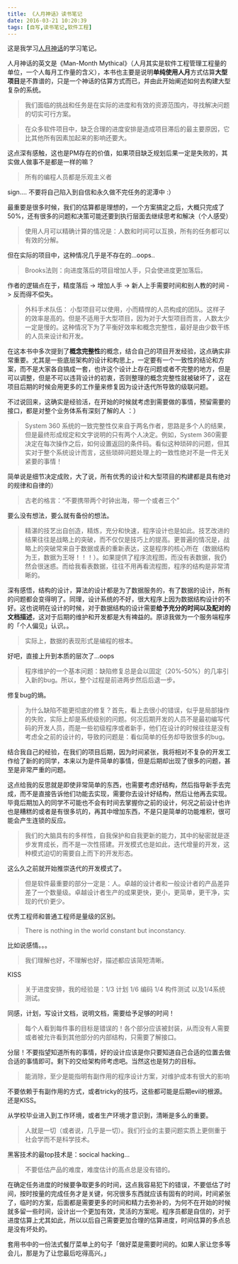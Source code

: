 ```yaml
---
title: 《人月神话》读书笔记
date: 2016-03-21 10:20:39
tags: [自写,读书笔记,软件工程]
---
```


这是我学习[人月神话](https://www.douban.com/tag/%E8%BD%AF%E4%BB%B6%E5%B7%A5%E7%A8%8B/?focus=book)的学习笔记。

人月神话的英文是《Man-Month Mythical》（人月其实是软件工程管理工程量的单位，一个人每月工作量的含义），本书也主要是说明**单纯使用人月**方式估算**大型项目**是不靠谱的，只是一个神话的估算方式而已，并由此开始阐述如何去构建大型复杂的系统。

<!-- more -->

> 我们面临的挑战和任务是在实际的进度和有效的资源范围内，寻找解决问题的切实可行方案。

> 在众多软件项目中，缺乏合理的进度安排是造成项目滞后的最主要原因，它比其他所有因素加起来的影响还要大。

这点深有感触，这也是PM存在的价值，如果项目缺乏规划后果一定是失败的，其实做人做事不是都是一样的嘛？

> 所有的编程人员都是乐观主义者

sign.... 不要将自己陷入到自信和永久做不完任务的泥潭中 :）

最重要是很多时候，我们的估算都是理想的，一个方案搞定之后，大概只完成了50%，还有很多的问题和决策可能还要到执行层面去继续思考和解决（个人感受）

> 使用人月可以精确计算的情况是：人数和时间可以互换，所有的任务都可以有效的分解。

但在实际的项目中，这种情况几乎是不存在的...oops..

> Brooks法则：向进度落后的项目增加人手，只会使进度更加落后。

作者的逻辑点在于，精度落后 -> 增加人手 -> 新人上手需要时间和别人教的时间 -> 反而得不偿失。

> 外科手术队伍： 小型项目可以使用，小而精悍的人员构成的团队。这样子的效率是高的。但是不适用于大型项目，因为对于大型项目而言，人数太少一定是慢的。这种情况下为了平衡好效率和概念完整性，最好是由少数干练的人员来设计和开发。

在这本书中多次提到了**概念完整性**的概念，结合自己的项目开发经验，这点确实非常重要。尤其是一些底层架构的设计和构思上，一定要有一个一致性的结论和方案，而不是大家各自搞成一套，也许这个设计上存在问题或者不完整的地方，但是可以调整，但是不可以违背设计的初衷，否则整理的概念完整性就被破坏了，这在项目后期的时候会用更多的工作量来修复因为设计迭代所导致的级联问题。

不过说回来，这确实是经验活，在开始的时候就考虑到需要做的事情，预留需要的接口，都是对整个业务体系有深刻了解的人 ：）

> System 360 系统的一致完整性仅来自于两名作者，思路是多个人的结果，但是最终形成规定和文字说明的只有两个人决定。例如，System 360需要决定在每次操作之后，如何设置返回的条件码。看似这种琐碎的问题，但其实对于整个系统设计而言，这些琐碎问题处理上的一致性绝对不是一件无关紧要的事情！

简单说是细节决定成败，大了说，所有优秀的设计和大型项目的构建都是具有绝对的规律和自律的）

> 古老的格言：“不要携带两个时钟出海，带一个或者三个”

要么没有想法，要么就有备份的想法。

> 精湛的技艺出自创造，精炼，充分和快速，程序设计也是如此。技艺改进的结果往往是战略上的突破，而不仅仅是技巧上的提高。更普遍的情况是，战略上的突破常来自于数据或表的重新表达，这是程序的核心所在（数据结构为王，数据为王呀！！！）。如果提供了程序流程图，而没有表数据，我仍然会很迷惑。而给我看表数据，往往不用再看流程图，程序的结构是非常清晰的。

深有感悟，结构的设计，算法的设计都是为了数据服务的，有了数据的设计，所有的问题都会变得明了。同理，设计系统的不好，很大程序上因为数据结构设计的不好。这也说明在设计的时候，对于数据结构的设计需要**给予充分的时间以及配对的文档描述**，这对于后期的维护和开发都是大有裨益的。原谅我做为一个服务端程序的「个人偏见」认识。。

> 实际上，数据的表现形式是编程的根本。

好吧，直接上升到本质的层次了...oops

> 程序维护的一个基本问题：缺陷修复总是会以固定（20%-50%）的几率引入新的bug。所以，整个过程是前进两步然后后退一步。

修复bug的熵。

> 为什么缺陷不能更彻底的修复？首先，看上去很小的错误，似乎是局部操作的失败，实际上却是系统级别的问题。何况后期开发的人员不是最初编写代码的开发人员，而是一些初级程序或者新手，他们在设计的时候往往是没有考虑全之前的设计的，导致的问题是：看似简单的任务却导致很多的bug。

结合我自己的经验，在我们的项目后期，因为时间紧张，我将相对不复杂的开发工作给了新的的同学，本来以为是件简单的事情，但是后期却出现了很多的问题，甚至是非常严重的问题。

这点给我的反思就是即使非常简单的东西，也需要考虑好结构，然后指导新手去完成，而不是直接告诉他们功能去实现，需要你去设计好结构，然后让他再去实现。毕竟后期加入的同学不可能也不会有时间去掌握你之前的设计，何况之前设计也许也是糟糕的或者是有很多坑的，再其中增加东西，不是只是简单的功能堆积，很可能会产生连锁的反应。

> 我们的大脑具有的多样性，自我保护和自我更新的能力，其中的秘密就是逐步发育成长，而不是一次性搭建。开发模式也是如此，迭代增量的开发，这种模式迫切的需要自上而下的开发形态。

这么久之前就开始推崇迭代的开发模式了。

> 但是软件最重要的部分一定是：人。卓越的设计者和一般设计者的产品差异差了一个数量级。卓越设计者生产的成果更快，更小，更简单，更干净，实现的代价更少。

优秀工程师和普通工程师是量级的区别。

> There is nothing in the world constant but inconstancy.

比如说感情。。。

> 我们理解也好，不理解也好，描述都应该简短清晰。

KISS

> 关于进度安排，我的经验是：1/3 计划 1/6 编码 1/4 构件测试 以及1/4系统测试。

同感，计划，写设计文档，说明文档，需要给予足够的时间！

> 每个人看到每件事的目标是错误的！各个部分应该被封装，从而没有人需要或者被允许看到其他部分的内部结构，只需要了解接口。

分层！不要指望知道所有的事情，好的设计应该是你只要知道自己合适的位置去做合适的事情即可。剩下的交给架构师考虑吧。当然这也是努力的目标。

> 能消除，至少是能指明有副作用的程序设计方案，对维护成本有很大的影响

不要依赖于有副作用的方式，或者tricky的技巧，这些都可能是后期evil的根源。还是KISS。

从学校毕业进入到工作环境，或者生产环境才意识到，清晰是多么的重要。

> 人就是一切（或者说，几乎是一切）。我们行业的主要问题实质上更侧重于社会学而不是科学技术。

黑客技术的最top技术是：socical hacking...

> 不要低估产品的难度，难度估计的高点总是没有错的。

在确定任务进度的时候要争取更多的时间，这点我容易犯下的错误，不要低估了时间，按时按量的完成任务才是关键，何况很多东西就应该有固有的时间，时间紧张了，临时的方案，后面都是需要更多的时间和精力去弥补的，为何不在开始的时候就多留一些时间，设计出一个更加有效，灵活的方案呢。程序员都是自信的，对于进度估算上尤其如此，所以以后自己需要更加合理的估算进度，时间估算的多点总是没有坏处的。

套用书中的一份法式餐厅菜单上的句子「做好菜是需要时间的。如果人家让您多等会儿，那是为了让您最后吃得高兴。」
